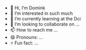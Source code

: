 - 👋 Hi, I’m Domink
- 👀 I’m interested in such much 
- 🌱 I’m currently learning at the Dci 
- 💞️ I’m looking to collaborate on ...
- 📫 How to reach me ...
- 😄 Pronouns: ...
- ⚡ Fun fact: ...

<!---
volltoll/volltoll is a ✨ special ✨ repository because its `README.md` (this file) appears on your GitHub profile.
You can click the Preview link to take a look at your changes.
--->
